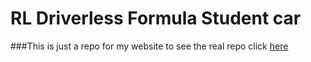 # RL Driverless Formula Student car

###This is just a repo for my website to see the real repo click [here](https://github.com/Nicole-Nobili/ProgettoIngInf_Nobili_Pesce)
